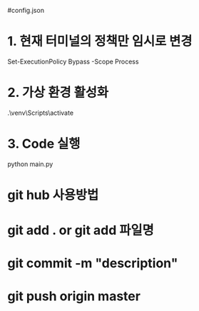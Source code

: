 #config.json
#



# 1. 현재 터미널의 정책만 임시로 변경
Set-ExecutionPolicy Bypass -Scope Process

# 2. 가상 환경 활성화
.\venv\Scripts\activate

# 3. Code 실행
python main.py



# git hub 사용방법
# git add . or git add 파일명
# git commit -m "description"
# git push origin master